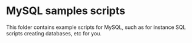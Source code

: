 # MySQL samples scripts

This folder contains example scripts for MySQL, such as for instance SQL scripts creating databases, etc for you.
